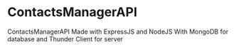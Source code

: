 # ContactsManagerAPI
ContactsManagerAPI Made with ExpressJS and NodeJS 
With MongoDB for database and Thunder Client for server
